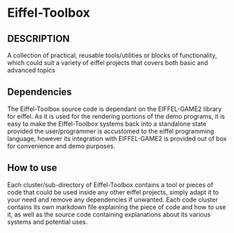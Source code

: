 # Eiffel-Toolbox

## DESCRIPTION

A collection of practical, reusable tools/utilities or blocks of functionality, which could suit a variety of eiffel projects that covers both basic and advanced topics

## Dependencies

The Eiffel-Toolbox source code is dependant on the EIFFEL-GAME2 library for eiffel. As it is used for the rendering portions of the demo programs, it is easy to make the Eiffel-Toolbox systems back into a standalone state provided the user/programmer is accustomed to the eiffel programming language, however its integration with EIFFEL-GAME2 is provided out of box for convenience and demo purposes.

## How to use

Each cluster/sub-directory of Eiffel-Toolbox contains a tool or pieces of code that could be used inside any other eiffel projects, simply adapt it to your need and remove any dependencies if unwanted. Each code cluster contains its own markdown file explaining the piece of code and how to use it, as well as the source code containing explanations about its various systems and potential uses.